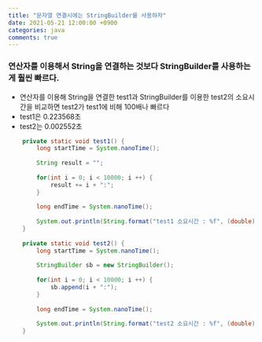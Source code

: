 ```yaml
---
title: "문자열 연결시에는 StringBuilder를 사용하자"
date: 2021-05-21 12:00:00 +0900
categories: java
comments: true
---
```


### 연산자를 이용해서 String을 연결하는 것보다 StringBuilder를 사용하는게 훨씬 빠르다.
 - 연산자를 이용해 String을 연결한 test1과 StringBuilder를 이용한 test2의 소요시간을 비교하면 test2가 test1에 비해 100배나 빠르다
 - test1은 0.223568초
 - test2는 0.002552초

``` java
	private static void test1() {
		long startTime = System.nanoTime();
		
		String result = "";
		
		for(int i = 0; i < 10000; i ++) {
			result += i + ":";
		}
		
		long endTime = System.nanoTime();
		
		System.out.println(String.format("test1 소요시간 : %f", (double)(endTime - startTime)/1000000000));
	}
	
	private static void test2() {
		long startTime = System.nanoTime();
		
		StringBuilder sb = new StringBuilder();
		
		for(int i = 0; i < 10000; i ++) {
			sb.append(i + ":");
		}
		
		long endTime = System.nanoTime();
		
		System.out.println(String.format("test2 소요시간 : %f", (double)(endTime - startTime)/1000000000));
	}
```
